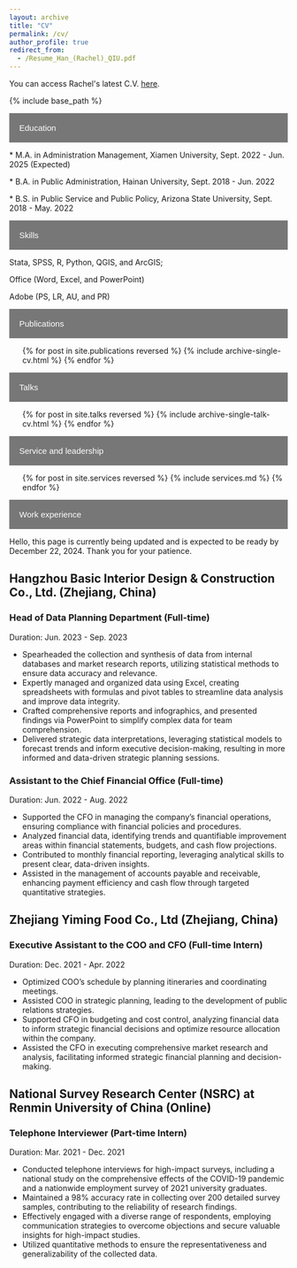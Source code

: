 ```yaml
---
layout: archive
title: "CV"
permalink: /cv/
author_profile: true
redirect_from:
  - /Resume_Han_(Rachel)_QIU.pdf
---
```

You can access Rachel's latest C.V. [here](https://raw.githubusercontent.com/qiuhan-star/hanrachelqiu.github.io/master/assets/Resume_Han_(Rachel)_QIU.pdf). 

{% include base_path %}

<html lang="en">
<head>
<meta charset="UTF-8">
<title>Collapsible List Example</title>
<style>
  .collapsible {
    background-color: #777;
    color: white;
    cursor: pointer;
    padding: 18px;
    width: 100%;
    border: none;
    text-align: left;
    outline: none;
    font-size: 15px;
  }

  .active, .collapsible:hover {
    background-color: #555;
  }

  .content {
    padding: 0 18px;
    display: none;
    overflow: hidden;
    background-color: #f1f1f1;
  }
</style>
</head>
<body>

<button class="collapsible">Education</button>
<div class="content">
  <p>* M.A. in Administration Management, Xiamen University, Sept. 2022 - Jun. 2025 (Expected)</p>
  <p>* B.A. in Public Administration, Hainan University, Sept. 2018 - Jun. 2022</p>
  <p>* B.S. in Public Service and Public Policy, Arizona State University, Sept. 2018 - May. 2022</p>
</div>

<button class="collapsible">Skills</button>
<div class="content">
  <p>Stata, SPSS, R, Python, QGIS, and ArcGIS;</p>
  <p>Office (Word, Excel, and PowerPoint)</p>
  <p>Adobe (PS, LR, AU, and PR)</p>
</div>

<button class="collapsible">Publications</button>
<div class="content">
  <!-- Publications content here -->
  <ul>{% for post in site.publications reversed %}
    {% include archive-single-cv.html %}
  {% endfor %}</ul>
</div>

<button class="collapsible">Talks</button>
<div class="content">
  <!-- Talks content here -->
  <ul>{% for post in site.talks reversed %}
    {% include archive-single-talk-cv.html  %}
  {% endfor %}</ul>
</div>

<button class="collapsible">Service and leadership</button>
<div class="content">
<!-- Service and leadership content here -->
  <ul>{% for post in site.services reversed %}
    {% include services.md  %}
  {% endfor %}</ul>
</div>

</div>

<button class="collapsible">Work experience</button>
<div class="content">
  <p>Hello, this page is currently being updated and is expected to be ready by December 22, 2024. Thank you for your patience.</p>
  <h2 class="company">Hangzhou Basic Interior Design & Construction Co., Ltd. (Zhejiang, China)</h2>
  <h3 class="position">Head of Data Planning Department (Full-time)</h3>
  <p class="duration">Duration: Jun. 2023 - Sep. 2023</p>
  <ul>
        <li>Spearheaded the collection and synthesis of data from internal databases and market research reports, utilizing statistical methods to ensure data accuracy and relevance.</li>
        <li>Expertly managed and organized data using Excel, creating spreadsheets with formulas and pivot tables to streamline data analysis and improve data integrity.</li>
        <li>Crafted comprehensive reports and infographics, and presented findings via PowerPoint to simplify complex data for team comprehension.</li>
        <li>Delivered strategic data interpretations, leveraging statistical models to forecast trends and inform executive decision-making, resulting in more informed and data-driven strategic planning sessions.</li>
  </ul>

  <h3 class="position">Assistant to the Chief Financial Office (Full-time)</h3>
  <p class="duration">Duration: Jun. 2022 - Aug. 2022</p>
  <ul>
        <li>Supported the CFO in managing the company’s financial operations, ensuring compliance with financial policies and procedures.</li>
        <li>Analyzed financial data, identifying trends and quantifiable improvement areas within financial statements, budgets, and cash flow projections.</li>
        <li>Contributed to monthly financial reporting, leveraging analytical skills to present clear, data-driven insights.</li>
        <li>Assisted in the management of accounts payable and receivable, enhancing payment efficiency and cash flow through targeted quantitative strategies.</li>
  </ul>

  <h2 class="company">Zhejiang Yiming Food Co., Ltd (Zhejiang, China)</h2>
  <h3 class="position">Executive Assistant to the COO and CFO (Full-time Intern)</h3>
  <p class="duration">Duration: Dec. 2021 - Apr. 2022</p>
  <ul>
        <li>Optimized COO’s schedule by planning itineraries and coordinating meetings.</li>
        <li>Assisted COO in strategic planning, leading to the development of public relations strategies.</li>
        <li>Supported CFO in budgeting and cost control, analyzing financial data to inform strategic financial decisions and optimize resource allocation within the company.</li>
        <li>Assisted the CFO in executing comprehensive market research and analysis, facilitating informed strategic financial planning and decision-making.</li>
  </ul>

  <h2 class="company">National Survey Research Center (NSRC) at Renmin University of China (Online)</h2>
  <h3 class="position">Telephone Interviewer (Part-time Intern)</h3>
  <p class="duration">Duration: Mar. 2021 - Dec. 2021</p>
  <ul>
        <li>Conducted telephone interviews for high-impact surveys, including a national study on the comprehensive effects of the COVID-19 pandemic and a nationwide employment survey of 2021 university graduates.</li>
        <li>Maintained a 98% accuracy rate in collecting over 200 detailed survey samples, contributing to the reliability of research findings.</li>
        <li>Effectively engaged with a diverse range of respondents, employing communication strategies to overcome objections and secure valuable insights for high-impact studies.</li>
        <li>Utilized quantitative methods to ensure the representativeness and generalizability of the collected data.</li>
  </ul>
</div>

<script>
var coll = document.getElementsByClassName("collapsible");
var i;

for (i = 0; i < coll.length; i++) {
  coll[i].addEventListener("click", function() {
    this.classList.toggle("active");
    var content = this.nextElementSibling;
    if (content.style.display === "block") {
      content.style.display = "none";
    } else {
      content.style.display = "block";
    }
  });
}
</script>

</body>
</html>

